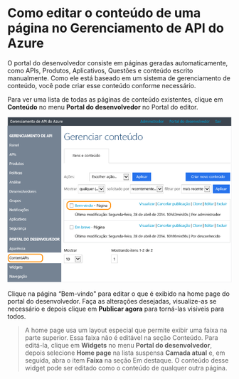 <properties 
	pageTitle="Como editar o conteúdo de uma página no Gerenciamento de API do Azure" 
	description="Como editar o conteúdo de uma página no Gerenciamento de API do Azure." 
	services="api-management" 
	documentationCenter="" 
	authors="steved0x" 
	manager="erikre" 
	editor=""/>

<tags 
	ms.service="api-management" 
	ms.workload="mobile" 
	ms.tgt_pltfrm="na" 
	ms.devlang="na" 
	ms.topic="article" 
	ms.date="05/25/2016" 
	ms.author="sdanie"/>

# Como editar o conteúdo de uma página no Gerenciamento de API do Azure

O portal do desenvolvedor consiste em páginas geradas automaticamente, como APIs, Produtos, Aplicativos, Questões e conteúdo escrito manualmente. Como ele está baseado em um sistema de gerenciamento de conteúdo, você pode criar esse conteúdo conforme necessário.

Para ver uma lista de todas as páginas de conteúdo existentes, clique em **Conteúdo** no menu **Portal do desenvolvedor** no Portal do editor.

![Gerenciar conteúdo][api-management-howto-edit-contents-of-page-manage-content]

Clique na página “Bem-vindo" para editar o que é exibido na home page do portal do desenvolvedor. Faça as alterações desejadas, visualize-as se necessário e depois clique em **Publicar agora** para torná-las visíveis para todos.

> A home page usa um layout especial que permite exibir uma faixa na parte superior. Essa faixa não é editável na seção Conteúdo. Para editá-la, clique em **Widgets** no menu **Portal do desenvolvedor**, depois selecione **Home page** na lista suspensa **Camada atual** e, em seguida, abra o item **Faixa** na seção Em destaque. O conteúdo desse widget pode ser editado como o conteúdo de qualquer outra página.


[Next steps]: #next-steps

[Azure Classic Portal]: https://manage.windowsazure.com/

[api-management-howto-edit-contents-of-page-manage-content]: ./media/api-management-howto-edit-contents-of-page/api-management-customization-manage-content.png

<!---HONumber=AcomDC_0525_2016-->
